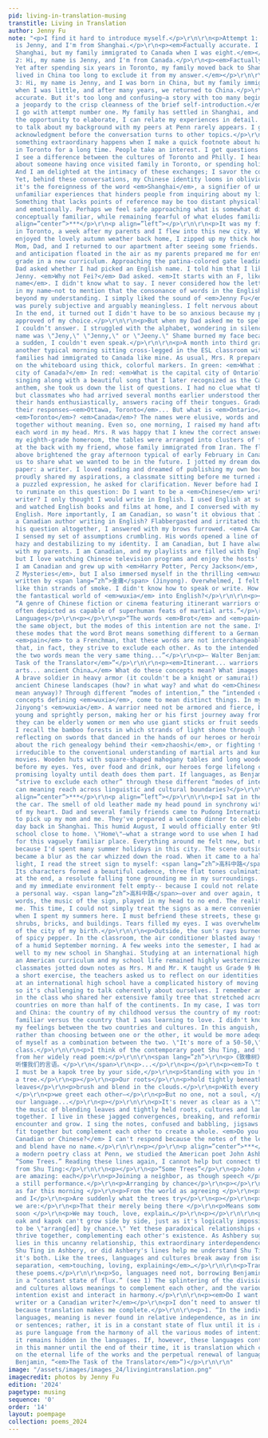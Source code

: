 ```yaml
---
pid: living-in-translation-musing
transtitle: Living in Translation
author: Jenny Fu
note: "<p>I find it hard to introduce myself.</p>\r\n\r\n<p>Attempt 1: Hi, my name
  is Jenny, and I'm from Shanghai.</p>\r\n<p><em>Factually accurate. I was born in
  Shanghai, but my family immigrated to Canada when I was eight.</em></p>\r\n\r\n<p>Attempt
  2: Hi, my name is Jenny, and I'm from Canada.</p>\r\n<p><em>Factually accurate.
  Yet after spending six years in Toronto, my family moved back to Shanghai. I've
  lived in China too long to exclude it from my answer.</em></p>\r\n\r\n<p>Attempt
  3: Hi, my name is Jenny, and I was born in China, but my family immigrated to Canada
  when I was little, and after many years, we returned to China.</p>\r\n<p><em>Factually
  accurate. But it's too long and confusing—a story with too many beginnings and endings,
  a jeopardy to the crisp cleanness of the brief self-introduction.</em></p>\r\n\r\n<p>Usually,
  I go with attempt number one. My family has settled in Shanghai, and if I ever have
  the opportunity to elaborate, I can relate my experiences in detail. But the chance
  to talk about my background with my peers at Penn rarely appears. I get nods of
  acknowledgment before the conversation turns to other topics.</p>\r\n\r\n<p>But
  something extraordinary happens when I make a quick footnote about having lived
  in Toronto for a long time. People take an interest. I get questions about whether
  I see a difference between the cultures of Toronto and Philly. I hear personal stories
  about someone having once visited family in Toronto, or spending holidays there.
  And I am delighted at the intimacy of these exchanges; I savor the connections.
  Yet, behind these conversations, my Chinese identity looms in oblivion. Perhaps
  it's the foreignness of the word <em>Shanghai</em>, a signifier of unrelatable and
  unfamiliar experiences that hinders people from inquiring about my life in China.
  Something that lacks points of reference may be too distant physically, culturally,
  and emotionally. Perhaps we feel safe approaching what is somewhat different but
  conceptually familiar, while remaining fearful of what eludes familiarity altogether.</p>\r\n<p></p>\r\n<p
  align=”center”>***</p>\r\n<p align=”left”></p>\r\n\r\n<p>It was my first October
  in Toronto, a week after my parents and I flew into this new city. While everyone
  enjoyed the lovely autumn weather back home, I zipped up my thick hoodie in Toronto.
  Mom, Dad, and I returned to our apartment after seeing some friends. Excitement
  and anticipation floated in the air as my parents prepared me for entering third
  grade in a new curriculum. Approaching the patina-colored gate leading to our apartment,
  Dad asked whether I had picked an English name. I told him that I liked the name
  Jenny. <em>Why not Fei?</em> Dad asked. <em>It starts with an F, like your last
  name</em>. I didn't know what to say. I never considered how the letters were arranged
  in my name—not to mention that the consonance of words in the English language was
  beyond my understanding. I simply liked the sound of <em>Jenny Fu</em>. My rationale
  was purely subjective and arguably meaningless. I felt nervous about my thoughtlessness.
  In the end, it turned out I didn't have to be so anxious because my parents gladly
  approved of my choice.</p>\r\n\r\n<p>But when my Dad asked me to spell <em>Jenny</em>,
  I couldn’t answer. I struggled with the alphabet, wondering in silence whether my
  name was \"Jeny,\" \"Jenny,\" or \"Jeeny.\" Shame burned my face because, all of
  a sudden, I couldn't even speak.</p>\r\n\r\n<p>A month into third grade, I started
  another typical morning sitting cross-legged in the ESL classroom with kids whose
  families had immigrated to Canada like mine. As usual, Mrs. R prepared questions
  on the whiteboard using thick, colorful markers. In green: <em>What is the capital
  city of Canada?</em> In red: <em>What is the capital city of Ontario?</em> After
  singing along with a beautiful song that I later recognized as the Canadian national
  anthem, she took us down the list of questions. I had no clue what these meant,
  but classmates who had arrived several months earlier understood them. They raised
  their hands enthusiastically, answers racing off their tongues. Gradually, I memorized
  their responses–<em>Ottawa, Toronto</em>... But what is <em>Ontario</em>? What is
  <em>Toronto</em>? <em>Canada</em>? The names were elusive, words and letters jumbled
  together without meaning. Even so, one morning, I raised my hand after trying out
  each word in my head. Mrs. R was happy that I knew the correct answers.</p>\r\n\r\n<p>In
  my eighth-grade homeroom, the tables were arranged into clusters of four. I sat
  at the back with my friend, whose family immigrated from Iran. The fluorescent lights
  above brightened the gray afternoon typical of early February in Canada. Mr. G asked
  us to share what we wanted to be in the future. I jotted my dream down on scrap
  paper: a writer. I loved reading and dreamed of publishing my own books. When I
  proudly shared my aspirations, a classmate sitting before me turned around. With
  a puzzled expression, he asked for clarification. Never before had I felt the need
  to ruminate on this question: Do I want to be a <em>Chinese</em> writer or a <em>Canadian</em>
  writer? I only thought I would write in English. I used English at school, I read
  and watched English books and films at home, and I conversed with my friends in
  English. More importantly, I am Canadian, so wasn’t it obvious that I would become
  a Canadian author writing in English? Flabbergasted and irritated that he had asked
  his question altogether, I answered with my brows furrowed. <em>A Canadian writer</em>.</p>\r\n\r\n<p>But
  I sensed my set of assumptions crumbling. His words opened a line of inquiry too
  hazy and destabilizing to my identity. I am Canadian, but I have always spoken Mandarin
  with my parents. I am Canadian, and my playlists are filled with English songs,
  but I love watching Chinese television programs and enjoy the hosts' sense of humor.
  I am Canadian and grew up with <em>Harry Potter, Percy Jackson</em>, and <em>A to
  Z Mysteries</em>, but I also immersed myself in the thrilling <em>wuxia</em> novels
  written by <span lang=”zh”>金庸</span> (Jinyong). Overwhelmed, I felt my voice evaporating
  like thin strands of smoke. I didn't know how to speak or write. How could I translate
  the fantastical world of <em>wuxia</em> into English?</p>\r\n\r\n<p><em>Wuxia</em>:
  “A genre of Chinese fiction or cinema featuring itinerant warriors of ancient China,
  often depicted as capable of superhuman feats of martial arts.”</p>\r\n<p>– Oxford
  Languages</p>\r\n<p></p>\r\n<p>“The words <em>Brot</em> and <em>pain</em> ‘intend’
  the same object, but the modes of this intention are not the same. It is owing to
  these modes that the word Brot means something different to a German than the word
  <em>pain</em> to a Frenchman, that these words are not interchangeable for them,
  that, in fact, they strive to exclude each other. As to the intended object, however,
  the two words mean the very same thing...”</p>\r\n<p>– Walter Benjamin, “<em>The
  Task of the Translator</em>”</p>\r\n\r\n<p><em>Itinerant... warriors... martial
  arts... ancient China…</em> What do these concepts mean? What images do they conjure?
  A brave soldier in heavy armor (it couldn't be a knight or samurai!) traveling across
  ancient Chinese landscapes (how? in what way? and what do <em>Chinese landscapes</em>
  mean anyway)? Through different “modes of intention,” the “intended objects,” the
  concepts defining <em>wuxia</em>, come to mean distinct things. In my mind, I recreate
  Jinyong's <em>wuxia</em>. A warrior need not be armored and fierce, but rather a
  young and sprightly person, making her or his first journey away from home. In fact,
  they can be elderly women or men who use giant sticks or fruit seeds as weapons.
  I recall the bamboo forests in which strands of light shone through leaves, brilliantly
  reflecting on swords that danced in the hands of our heroes or heroines. I think
  about the rich genealogy behind their <em>zhaoshi</em>, or fighting techniques,
  irreducible to the conventional understanding of martial arts and kungfu in popular
  movies. Wooden huts with square-shaped mahogany tables and long wooden benches appear
  before my eyes. Yes, over food and drink, our heroes forge lifelong connections,
  promising loyalty until death does them part. If languages, as Benjamin claims,
  “strive to exclude each other” through these different “modes of intention,” how
  can meaning reach across linguistic and cultural boundaries?</p>\r\n\r\n<p></p>\r\n<p
  align=”center”>***</p>\r\n<p align=”left”></p>\r\n\r\n<p>I sat in the backseat of
  the car. The smell of old leather made my head pound in synchrony with the rhythm
  of my heart. Dad and several family friends came to Pudong International Airport
  to pick up my mom and me. They've prepared a welcome dinner to celebrate our first
  day back in Shanghai. This humid August, I would officially enter 9th grade at a
  school close to home. \"Home\"–what a strange word to use when I had just left home
  for this vaguely familiar place. Everything around me felt new, but not really,
  because I'd spent many summer holidays in this city. The scene outside the window
  became a blur as the car whizzed down the road. When it came to a halt at a red
  light, I read the street sign to myself: <span lang=”zh”>高科中路</span> (gāo-kē-zhōng-lù).
  Its characters formed a beautiful cadence, three flat tones culminating to a shift
  at the end, a resolute falling tone grounding me in my surroundings. Yet, this road
  and my immediate environment felt empty-- because I could not relate to them in
  a personal way. <span lang=”zh”>高科中路</span>—over and over again, the sound of these
  words, the music of the sign, played in my head to no end. The reality dawned upon
  me. This time, I could not simply treat the signs as a mere convenience, as I did
  when I spent my summers here. I must befriend these streets, these green railings,
  shrubs, bricks, and buildings. Tears filled my eyes. I was overwhelmed by the foreignness
  of the city of my birth.</p>\r\n\r\n<p>Outside, the sun's rays burned like the taste
  of spicy pepper. In the classroom, the air conditioner blasted away the fiery heat
  of a humid September morning. A few weeks into the semester, I had adjusted fairly
  well to my new school in Shanghai. Studying at an international high school, I followed
  an American curriculum and my school life remained highly westernized. Around me,
  classmates jotted down notes as Mrs. M and Mr. K taught us Grade 9 Humanities. As
  a short exercise, the teachers asked us to reflect on our identities: most students
  at an international high school have a complicated history of moving between places,
  so it's challenging to talk coherently about ourselves. I remember an outgoing girl
  in the class who shared her extensive family tree that stretched across multiple
  countries on more than half of the continents. In my case, I was torn between Canada
  and China: the country of my childhood versus the country of my roots, the country
  familiar versus the country that I was learning to love. I didn't know how to balance
  my feelings between the two countries and cultures. In this anguish, I thought,
  rather than choosing between one or the other, it would be more adequate to think
  of myself as a combination between the two. \"It's more of a 50-50,\" I told the
  class.</p>\r\n\r\n<p>I think of the contemporary poet Shu Ting, and these lines
  from her widely read poem:</p>\r\n\r\n<span lang=”zh”>\r\n<p>《致橡树》</p>\r\n<p>  舒婷</p>\r\n<p>…</p>\r\n<p>我必须是你近旁的一株木棉,</p>\r\n<p>做为树的形象和你站在一起。</p>\r\n<p>根，紧握在地下,</p>\r\n<p>叶，相触在云里。</p>\r\n<p>每一阵风过,</p>\r\n<p>我们都互相致意,</p>\r\n<p>但没有人
  听懂我们的言语。</p>\r\n</span>\r\n<p>...</p>\r\n<p></p>\r\n<p><em>To the Oak</em></p>\r\n<p>...
  I must be a kapok tree by your side,</p>\r\n<p>Standing with you in the image of
  a tree.</p>\r\n<p></p>\r\n<p>Our roots</p>\r\n<p>hold tightly beneath the ground;</p>\r\n<p>our
  leaves</p>\r\n<p>brush and blend in the clouds.</p>\r\n<p>With every passing breeze
  </p>\r\n<p>we greet each other—</p>\r\n<p>But no one, not a soul, </p>\r\n<p>understands
  our language...</p>\r\n<p></p>\r\n\r\n<p>It's never as clear as a \"50-50\" division.</p>\r\n\r\n<p>To
  the music of blending leaves and tightly held roots, cultures and languages dance
  together. I live in these jagged convergences, breaking, and reforming as the trees
  encounter and grow. I sing the notes, confused and babbling, jigsaws that don't
  fit together but complement each other to create a whole. <em>Do you think you are
  Canadian or Chinese?</em> I can't respond because the notes of the leaves that brush
  and blend have no name.</p>\r\n\r\n<p></p>\r\n<p align=”center”>***</p>\r\n<p align=”left”></p>\r\n\r\n<p>In
  a modern poetry class at Penn, we studied the American poet John Ashbery’s poem,
  “Some Trees.” Reading these lines again, I cannot help but connect them to the lines
  from Shu Ting:</p>\r\n\r\n<p></p>\r\n<p>“Some Trees”</p>\r\n<p>John Ashbery</p>\r\n<p></p>\r\n<p>These
  are amazing: each</p>\r\n<p>Joining a neighbor, as though speech </p>\r\n<p>Were
  a still performance.</p>\r\n<p>Arranging by chance</p>\r\n<p></p>\r\n<p>To meet
  as far this morning </p>\r\n<p>From the world as agreeing </p>\r\n<p>With it, you
  and I</p>\r\n<p>Are suddenly what the trees try</p>\r\n<p></p>\r\n<p>To tell us
  we are:</p>\r\n<p>That their merely being there </p>\r\n<p>Means something; that
  soon </p>\r\n<p>We may touch, love, explain…</p>\r\n<p></p>\r\n\r\n<p>Shu Ting’s
  oak and kapok can't grow side by side, just as it's logically impossible for something
  to be \"arrang[ed] by chance.\" Yet these paradoxical relationships exist: the trees
  thrive together, complementing each other's existence. As Ashbery suggests, meaning
  lies in this uncanny relationship, this extraordinary interdependence. Am I reading
  Shu Ting in Ashbery, or did Ashbery's lines help me understand Shu Ting? Perhaps
  it's both. Like the trees, languages and cultures break away from isolation and
  separation, <em>touching, loving, explaining</em>…</p>\r\n\r\n<p>Translation completes
  these poems.</p>\r\n\r\n<p>So, languages need not, borrowing Benjamin’s terms, live
  in a “constant state of flux.” (see 1) The splintering of the division between languages
  and cultures allows meanings to complement each other, and the various modes of
  intention exist and interact in harmony.</p>\r\n\r\n<p><em>Do I want to be a Chinese
  writer or a Canadian writer?</em></p>\r\n<p>I don’t need to answer this question
  because translation makes me complete.</p>\r\n\r\n<p>1. “In the individual, unsupplemented
  languages, meaning is never found in relative independence, as in individual words
  or sentences; rather, it is in a constant state of flux until it is able to emerge
  as pure language from the harmony of all the various modes of intention. Until then,
  it remains hidden in the languages. If, however, these languages continue to grow
  in this manner until the end of their time, it is translation which catches fire
  on the eternal life of the works and the perpetual renewal of language.” (Walter
  Benjamin, “<em>The Task of the Translator</em>”)</p>\r\n\r\n"
image: "/assets/images/images_24/livingintranslation.png"
imagecredit: photos by Jenny Fu
edition: '2024'
pagetype: musing
sequence: '0'
order: '14'
layout: poempage
collection: poems_2024
---
```

